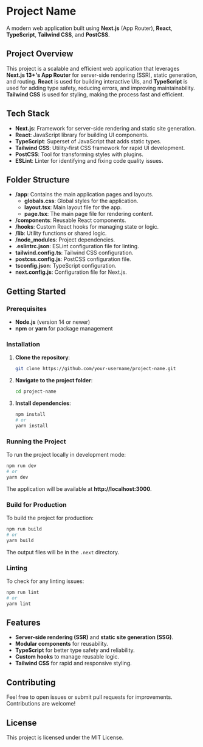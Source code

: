 # Project Name

A modern web application built using **Next.js** (App Router), **React**, **TypeScript**, **Tailwind CSS**, and **PostCSS**.

## Project Overview
This project is a scalable and efficient web application that leverages **Next.js 13+'s App Router** for server-side rendering (SSR), static generation, and routing. **React** is used for building interactive UIs, and **TypeScript** is used for adding type safety, reducing errors, and improving maintainability. **Tailwind CSS** is used for styling, making the process fast and efficient.

## Tech Stack
- **Next.js**: Framework for server-side rendering and static site generation.
- **React**: JavaScript library for building UI components.
- **TypeScript**: Superset of JavaScript that adds static types.
- **Tailwind CSS**: Utility-first CSS framework for rapid UI development.
- **PostCSS**: Tool for transforming styles with plugins.
- **ESLint**: Linter for identifying and fixing code quality issues.

## Folder Structure
- **/app**: Contains the main application pages and layouts.
  - **globals.css**: Global styles for the application.
  - **layout.tsx**: Main layout file for the app.
  - **page.tsx**: The main page file for rendering content.
- **/components**: Reusable React components.
- **/hooks**: Custom React hooks for managing state or logic.
- **/lib**: Utility functions or shared logic.
- **/node_modules**: Project dependencies.
- **.eslintrc.json**: ESLint configuration file for linting.
- **tailwind.config.ts**: Tailwind CSS configuration.
- **postcss.config.js**: PostCSS configuration file.
- **tsconfig.json**: TypeScript configuration.
- **next.config.js**: Configuration file for Next.js.

## Getting Started
### Prerequisites
- **Node.js** (version 14 or newer)
- **npm** or **yarn** for package management

### Installation
1. **Clone the repository**:
   ```sh
   git clone https://github.com/your-username/project-name.git
   ```
2. **Navigate to the project folder**:
   ```sh
   cd project-name
   ```
3. **Install dependencies**:
   ```sh
   npm install
   # or
   yarn install
   ```

### Running the Project
To run the project locally in development mode:
```sh
npm run dev
# or
yarn dev
```
The application will be available at **http://localhost:3000**.

### Build for Production
To build the project for production:
```sh
npm run build
# or
yarn build
```
The output files will be in the `.next` directory.

### Linting
To check for any linting issues:
```sh
npm run lint
# or
yarn lint
```

## Features
- **Server-side rendering (SSR)** and **static site generation (SSG)**.
- **Modular components** for reusability.
- **TypeScript** for better type safety and reliability.
- **Custom hooks** to manage reusable logic.
- **Tailwind CSS** for rapid and responsive styling.

## Contributing
Feel free to open issues or submit pull requests for improvements. Contributions are welcome!

## License
This project is licensed under the MIT License.

